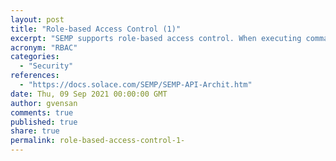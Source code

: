 ```yaml
---
layout: post
title: "Role-based Access Control (1)"
excerpt: "SEMP supports role-based access control. When executing commands against an event broker, the SEMP user will be authenticated as an event broker management user (equivalent to a CLI user) and receive the access level and scope assigned to that management user."
acronym: "RBAC"
categories:
  - "Security"
references:
  - "https://docs.solace.com/SEMP/SEMP-API-Archit.htm"
date: Thu, 09 Sep 2021 00:00:00 GMT
author: gvensan
comments: true
published: true
share: true
permalink: role-based-access-control-1-
---
```

